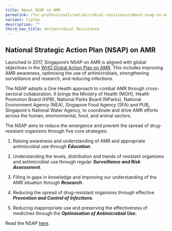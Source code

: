 ```yaml
---
title: About NSAP on AMR
permalink: /for-professionals/antimicrobial-resistance/about-nsap-on-amr/
variant: tiptap
description: ""
third_nav_title: Antimicrobial Resistance
---
```

<h2>National Strategic Action Plan (NSAP) on AMR</h2>
<p>Launched in 2017, Singapore’s NSAP&nbsp;on AMR is aligned with global
objectives in the <a href="https://www.who.int/antimicrobial-resistance/global-action-plan/en/" rel="noopener noreferrer nofollow" target="_blank">WHO Global Action Plan on AMR</a>.
This includes improving AMR awareness, optimising the use of antimicrobials,
strengthening surveillance and research, and reducing infections.</p>
<p>The NSAP adopts a One Health approach to combat AMR through cross-sectoral
collaboration. It brings the Ministry of Health (MOH), Health Promotion
Board (HPB), National Parks Board (NParks), National Environment Agency
(NEA), Singapore Food Agency (SFA) and PUB, Singapore's National Water
Agency, to coordinate and drive AMR efforts across the human, environmental,
food, and animal sectors.</p>
<p>The NSAP aims to reduce the emergence and prevent the spread of drug-resistant
organisms through five core strategies:</p>
<ol data-tight="true" class="tight">
<li>
<p>Raising awareness and understanding of AMR and appropriate antimicrobial
use through <strong><em>Education</em></strong>.</p>
</li>
<li>
<p>Understanding the levels, distribution and trends of resistant organisms
and antimicrobial use through regular <strong><em>Surveillance and Risk Assessment</em></strong>.</p>
</li>
<li>
<p>Filling in gaps in knowledge and improving our understanding of the AMR
situation through <strong><em>Research</em></strong>.</p>
</li>
<li>
<p>Reducing the spread of drug-resistant organisms through effective <strong><em>Prevention and Control of Infections</em></strong>.</p>
</li>
<li>
<p>Reducing inappropriate use and preserving the effectiveness of medicines
through the <strong><em>Optimisation of Antimicrobial Use</em></strong>.</p>
</li>
</ol>
<p>Read the NSAP <a href="https://www.ncid.sg/About-NCID/OurDepartments/Antimicrobial-Resistance-Coordinating-Office/Documents/National%20Strategic%20Action%20Plan%20on%20Antimicrobial%20Resistance.pdf" rel="noopener noreferrer nofollow" target="_blank">here</a>.</p>
<p></p>
<p></p>